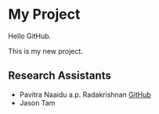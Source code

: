 # My Project

Hello GitHub.

This is my new project.

## Research Assistants


* Pavitra Naaidu a.p. Radakrishnan 
[GitHub](http://github.com/xXNILAXx)
* Jason Tam

